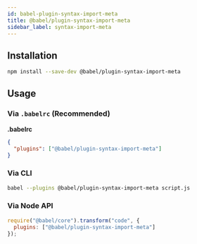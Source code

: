 ```yaml
---
id: babel-plugin-syntax-import-meta
title: @babel/plugin-syntax-import-meta
sidebar_label: syntax-import-meta
---
```


## Installation

```sh
npm install --save-dev @babel/plugin-syntax-import-meta
```

## Usage

### Via `.babelrc` (Recommended)

**.babelrc**

```json
{
  "plugins": ["@babel/plugin-syntax-import-meta"]
}
```

### Via CLI

```sh
babel --plugins @babel/plugin-syntax-import-meta script.js
```

### Via Node API

```javascript
require("@babel/core").transform("code", {
  plugins: ["@babel/plugin-syntax-import-meta"]
});
```


